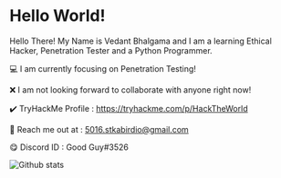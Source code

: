 # Hello World!

Hello There! My Name is Vedant Bhalgama and I am a learning Ethical Hacker, Penetration Tester and a Python Programmer.

💻 I am currently focusing on Penetration Testing!
 
❌ I am not looking forward to collaborate with anyone right now!

✔️ TryHackMe Profile : https://tryhackme.com/p/HackTheWorld

💬 Reach me out at : 5016.stkabirdio@gmail.com 

😋 Discord ID : Good Guy#3526


![Github stats](https://github-readme-stats.vercel.app/api?username=Vedant-Bhalgama)
